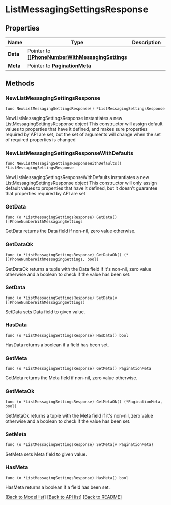 # ListMessagingSettingsResponse

## Properties

Name | Type | Description | Notes
------------ | ------------- | ------------- | -------------
**Data** | Pointer to [**[]PhoneNumberWithMessagingSettings**](PhoneNumberWithMessagingSettings.md) |  | [optional] 
**Meta** | Pointer to [**PaginationMeta**](PaginationMeta.md) |  | [optional] 

## Methods

### NewListMessagingSettingsResponse

`func NewListMessagingSettingsResponse() *ListMessagingSettingsResponse`

NewListMessagingSettingsResponse instantiates a new ListMessagingSettingsResponse object
This constructor will assign default values to properties that have it defined,
and makes sure properties required by API are set, but the set of arguments
will change when the set of required properties is changed

### NewListMessagingSettingsResponseWithDefaults

`func NewListMessagingSettingsResponseWithDefaults() *ListMessagingSettingsResponse`

NewListMessagingSettingsResponseWithDefaults instantiates a new ListMessagingSettingsResponse object
This constructor will only assign default values to properties that have it defined,
but it doesn't guarantee that properties required by API are set

### GetData

`func (o *ListMessagingSettingsResponse) GetData() []PhoneNumberWithMessagingSettings`

GetData returns the Data field if non-nil, zero value otherwise.

### GetDataOk

`func (o *ListMessagingSettingsResponse) GetDataOk() (*[]PhoneNumberWithMessagingSettings, bool)`

GetDataOk returns a tuple with the Data field if it's non-nil, zero value otherwise
and a boolean to check if the value has been set.

### SetData

`func (o *ListMessagingSettingsResponse) SetData(v []PhoneNumberWithMessagingSettings)`

SetData sets Data field to given value.

### HasData

`func (o *ListMessagingSettingsResponse) HasData() bool`

HasData returns a boolean if a field has been set.

### GetMeta

`func (o *ListMessagingSettingsResponse) GetMeta() PaginationMeta`

GetMeta returns the Meta field if non-nil, zero value otherwise.

### GetMetaOk

`func (o *ListMessagingSettingsResponse) GetMetaOk() (*PaginationMeta, bool)`

GetMetaOk returns a tuple with the Meta field if it's non-nil, zero value otherwise
and a boolean to check if the value has been set.

### SetMeta

`func (o *ListMessagingSettingsResponse) SetMeta(v PaginationMeta)`

SetMeta sets Meta field to given value.

### HasMeta

`func (o *ListMessagingSettingsResponse) HasMeta() bool`

HasMeta returns a boolean if a field has been set.


[[Back to Model list]](../README.md#documentation-for-models) [[Back to API list]](../README.md#documentation-for-api-endpoints) [[Back to README]](../README.md)


